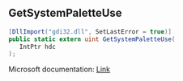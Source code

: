 ## GetSystemPaletteUse

```csharp
[DllImport("gdi32.dll", SetLastError = true)]
public static extern uint GetSystemPaletteUse(
   IntPtr hdc
);
```

Microsoft documentation: [Link](https://docs.microsoft.com/en-us/windows/win32/api/wingdi/nf-wingdi-getsystempaletteuse)
